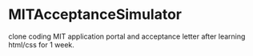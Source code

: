 # MITAcceptanceSimulator
clone coding MIT application portal and acceptance letter after learning html/css for 1 week.
